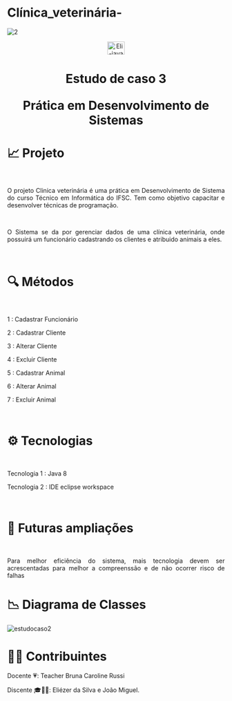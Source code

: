 # Clínica_veterinária-
![2](https://user-images.githubusercontent.com/110643682/206582969-7bf5410c-1ad1-46de-853d-35aed48666f8.png)
<br>


<p align="center"><img align="center" alt="Eli-java" height="30" width="40" src="https://cdn.jsdelivr.net/gh/devicons/devicon/icons/java/java-original.svg" ></p>


# <p align="center" >Estudo de caso 3</p><p align="center" > Prática em Desenvolvimento de Sistemas</p> 



# 📈 Projeto 
<br>
<p align="justify"> O projeto Clinica veterinária é uma prática em Desenvolvimento de Sistema do curso Técnico em Informática do IFSC.
Tem como objetivo capacitar e desenvolver técnicas de programação.</p><br> 

<p align="justify">O Sistema se da por gerenciar dados de uma clínica veterinária, onde possuirá um funcionário cadastrando os  clientes e atribuido animais a eles.</p><br>

# 🔍 Métodos 
<br>
<p>1 : Cadastrar Funcionário</p>
<p>2 : Cadastrar Cliente</p>
<p>3 : Alterar Cliente</p>
<p>4 : Excluir Cliente</p>
<p>5 : Cadastrar Animal</p>
<p>6 : Alterar Animal</p>
<p>7 : Excluir Animal</p>
<br>

# ⚙️ Tecnologias 
<br>
<p>Tecnologia 1 : Java 8</p>
<p>Tecnologia 2 : IDE eclipse workspace</p></br>

# 🔮 Futuras ampliações 
<br>
<p align="justify"> Para melhor eficiência do sistema, mais tecnologia devem ser acrescentadas para melhor a compreenssão e de não ocorrer risco de falhas</p>

#  📉 Diagrama de Classes

![estudocaso2](https://user-images.githubusercontent.com/110643682/206592792-812017ad-a3b9-4829-9a6c-8d4854a053a0.png)



#  👨‍💻  Contribuintes

<p align="left" >Docente 💗: Teacher Bruna Caroline Russi</p>
<p align="left" >Discente 🎓🤘🏻: Eliézer da Silva e João Miguel.</p>


